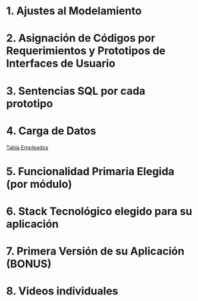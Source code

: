 # 1. Ajustes al Modelamiento

# 2. Asignación de Códigos por Requerimientos y Prototipos de Interfaces de Usuario

# 3. Sentencias SQL por cada prototipo

# 4. Carga de Datos

[Tabla Empleados](Persona(Empleado).csv)

# 5. Funcionalidad Primaria Elegida (por módulo)

# 6. Stack Tecnológico elegido para su aplicación

# 7. Primera Versión de su Aplicación (BONUS)

# 8. Videos individuales

